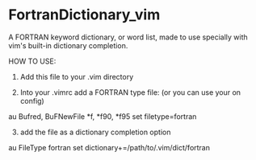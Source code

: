 # FortranDictionary_vim
A FORTRAN keyword dictionary, or word list, made to use specially with vim's built-in dictionary completion.

HOW TO USE:
1. Add this file to your .vim directory

2. Into your .vimrc add a FORTRAN type file: (or you can use your on config)

  au Bufred, BuFNewFile *f, *f90, *f95 set filetype=fortran

3. add the file as a dictionary completion option

  au FileType fortran set dictionary+=/path/to/.vim/dict/fortran
